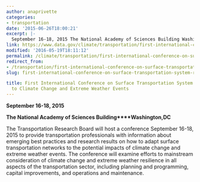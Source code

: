 ```yaml
---
author: anaprivette
categories:
- transportation
date: '2015-06-26T18:00:21'
excerpt: |-
  September 16-18, 2015 The National Academy of Sciences Building Washington, DC The Transportation Research Board will host a conference September 16-18, 2015 to provide transportation professionals with information about emerging best practices and research results on how to adapt surface transportation …
link: https://www.data.gov/climate/transportation/first-international-conference-on-surface-transportation-system-resilience-to-climate-change-and-extreme-weather-events/
modified: '2016-05-19T18:11:12'
permalink: /climate/transportation/first-international-conference-on-surface-transportation-system-resilience-to-climate-change-and-extreme-weather-events/
redirect_from:
- /transportation/first-international-conference-on-surface-transportation-system-resilience-to-climate-change-and-extreme-weather-events/
slug: first-international-conference-on-surface-transportation-system-resilience-to-climate-change-and-extreme-weather-events

title: First International Conference on Surface Transportation System Resilience
  to Climate Change and Extreme Weather Events
---
```


**September 16-18, 2015**

**The National Academy of Sciences Building****Washington,DC**

The Transportation Research Board will host a conference September 16-18, 2015 to provide transportation professionals with information about emerging best practices and research results on how to adapt surface transportation networks to the potential impacts of climate change and extreme weather events. The conference will examine efforts to mainstream consideration of climate change and extreme weather resilience in all aspects of the transportation sector, including planning and programming, capital improvements, and operations and maintenance.
